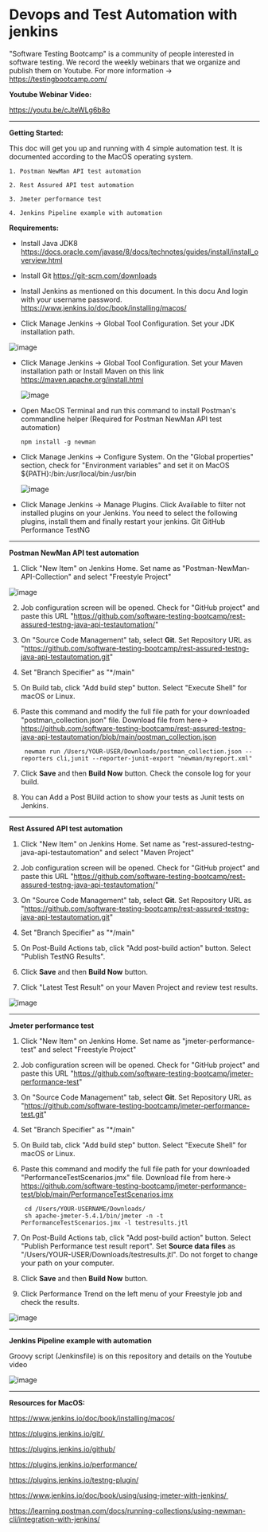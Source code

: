 # Devops and Test Automation with jenkins


"Software Testing Bootcamp" is a community of people interested in software testing. We record the weekly webinars that we organize and publish them on Youtube.
For more information -> https://testingbootcamp.com/

**Youtube Webinar Video:**

https://youtu.be/cJteWLg6b8o

----------

**Getting Started:**

This doc will get you up and running with 4 simple automation test.  It is documented according to the MacOS operating system.

    1. Postman NewMan API test automation

    2. Rest Assured API test automation

    3. Jmeter performance test

    4. Jenkins Pipeline example with automation


**Requirements:**

- Install Java JDK8 
https://docs.oracle.com/javase/8/docs/technotes/guides/install/install_overview.html

- Install Git 
https://git-scm.com/downloads

- Install Jenkins as mentioned on this document. In this docu And login with your username password.
https://www.jenkins.io/doc/book/installing/macos/

- Click Manage Jenkins -> Global Tool Configuration.  Set your JDK installation path.

![image](https://user-images.githubusercontent.com/89974862/135719226-300fdb0d-5fcd-4152-a13b-267f83412f74.png)

- Click Manage Jenkins -> Global Tool Configuration.  Set your Maven installation path or Install Maven on this link
  https://maven.apache.org/install.html
  
  ![image](https://user-images.githubusercontent.com/89974862/135719435-67778a8f-2ff9-4602-ac5c-8131dc336122.png)



- Open MacOS Terminal and run this command to install Postman's commandline helper (Required for Postman NewMan API test automation)

      npm install -g newman
      
 
- Click Manage Jenkins -> Configure System. On the "Global properties" section, check for "Environment variables" and set it on MacOS
      ${PATH}:/bin:/usr/local/bin:/usr/bin
      
     ![image](https://user-images.githubusercontent.com/89974862/135719573-557cb52c-f583-4202-8e64-12becaddd6d5.png)
     
- Click Manage Jenkins -> Manage Plugins. Click Available to filter not installed plugins on your Jenkins. You need to select the following plugins, install them and finally restart your jenkins.
      Git
      GitHub
      Performance
      TestNG
 
 ----------

**Postman NewMan API test automation**

1. Click "New Item" on Jenkins Home. Set name as "Postman-NewMan-API-Collection" and select "Freestyle Project"

![image](https://user-images.githubusercontent.com/89974862/135719712-6b84af84-6dfb-4cf2-86f5-fcc01df68e0b.png)

2. Job configuration screen will be opened. Check for "GitHub project" and paste this URL "https://github.com/software-testing-bootcamp/rest-assured-testng-java-api-testautomation/"
3. On "Source Code Management" tab, select **Git**. Set Repository URL as "https://github.com/software-testing-bootcamp/rest-assured-testng-java-api-testautomation.git"
4. Set "Branch Specifier" as "*/main"
5. On Build tab, click "Add build step" button. Select "Execute Shell" for macOS or Linux.
6. Paste this command and modify the full file path for your downloaded "postman_collection.json" file. Download file from here-> https://github.com/software-testing-bootcamp/rest-assured-testng-java-api-testautomation/blob/main/postman_collection.json
      
        newman run /Users/YOUR-USER/Downloads/postman_collection.json --reporters cli,junit --reporter-junit-export "newman/myreport.xml"

7. Click **Save** and then **Build Now** button. Check the console log for your build.
8. You can Add a Post BUild action to show your tests as Junit tests on Jenkins.

-----------

**Rest Assured API test automation**

1. Click "New Item" on Jenkins Home. Set name as "rest-assured-testng-java-api-testautomation" and select "Maven Project"

2. Job configuration screen will be opened. Check for "GitHub project" and paste this URL "https://github.com/software-testing-bootcamp/rest-assured-testng-java-api-testautomation/"
3. On "Source Code Management" tab, select **Git**. Set Repository URL as "https://github.com/software-testing-bootcamp/rest-assured-testng-java-api-testautomation.git"
4. Set "Branch Specifier" as "*/main"
5. On Post-Build Actions tab, click "Add post-build action" button. Select "Publish TestNG Results".
6. Click **Save** and then **Build Now** button.
7. Click "Latest Test Result" on your Maven Project and review test results.

![image](https://user-images.githubusercontent.com/89974862/135720731-72e45f3d-b256-42e6-8599-ad2377bd1dc8.png)


--------


**Jmeter performance test**

1. Click "New Item" on Jenkins Home. Set name as "jmeter-performance-test" and select "Freestyle Project"
2. Job configuration screen will be opened. Check for "GitHub project" and paste this URL "https://github.com/software-testing-bootcamp/jmeter-performance-test"
3. On "Source Code Management" tab, select **Git**. Set Repository URL as "https://github.com/software-testing-bootcamp/jmeter-performance-test.git"
4. Set "Branch Specifier" as "*/main"
5. On Build tab, click "Add build step" button. Select "Execute Shell" for macOS or Linux.
6. Paste this command and modify the full file path for your downloaded "PerformanceTestScenarios.jmx" file. Download file from here-> https://github.com/software-testing-bootcamp/jmeter-performance-test/blob/main/PerformanceTestScenarios.jmx
      
        cd /Users/YOUR-USERNAME/Downloads/
        sh apache-jmeter-5.4.1/bin/jmeter -n -t PerformanceTestScenarios.jmx -l testresults.jtl


7. On Post-Build Actions tab, click "Add post-build action" button. Select "Publish Performance test result report". Set **Source data files** as "/Users/YOUR-USER/Downloads/testresults.jtl". Do not forget to change your path on your computer.
8. Click **Save** and then **Build Now** button.
9. Click Performance Trend on the left menu of your Freestyle job and check the results.

![image](https://user-images.githubusercontent.com/89974862/135720680-47416039-4547-4ef3-b73d-0533d030ce11.png)

-------

**Jenkins Pipeline example with automation**

Groovy script (Jenkinsfile) is on this repository and details on the Youtube video

![image](https://user-images.githubusercontent.com/89974862/135720795-43b17461-5e53-436d-92af-efa86b62d86a.png)


------

**Resources for MacOS:**

https://www.jenkins.io/doc/book/installing/macos/

https://plugins.jenkins.io/git/ 

https://plugins.jenkins.io/github/

https://plugins.jenkins.io/performance/

https://plugins.jenkins.io/testng-plugin/

https://www.jenkins.io/doc/book/using/using-jmeter-with-jenkins/ 

https://learning.postman.com/docs/running-collections/using-newman-cli/integration-with-jenkins/

